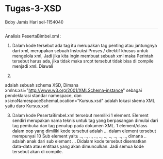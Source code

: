 # Tugas-3-XSD
Boby Jamis Hari sel-1154040

**************
Analisis PesertaBimbel.xml :
1. Dalam kode tersebut ada tag <?xml version="1.0" encoding="UTF-8"?> itu merupakan tag penting atau 
jantungnya dari xml, merupakan sebuah Instruksi Proses / direktif khusus untuk mengelola  xml, Jadi 
jika kita ingin membuat sebuah xml  maka Perintah tersebut harus ada, jika tidak maka srcpt tersebut 
tidak bisa di compile menjadi xml. Diawali <?....?>

2. <Kursus Data="Peserta" xmlns:xsi="http://www.w3.org/2001/XMLSchema-instance" xsi:noNamespaceSchemaLocation="Kursus.xsd">
adalah sebuah schema XSD, Dimana xmlns:xsi="http://www.w3.org/2001/XMLSchema-instance" sebagai pendeklarasi standar namespace, dan 
xsi:noNamespaceSchemaLocation="Kursus.xsd" adalah lokasi skema XML yaitu daro Kursus.xsd

3. Dalam kode PesertaBimbel.xml  tersebut memiliki 1  element. Element sendiri merupakan nama teknis untuk 
tag yang berpasangan dimulai dari tag pembuka dan tag penutup pada dokumen XML. 
1 element/class dalam oop yang dimiliki kode tersebut adalah <Kursus>...</Kursus> dalam 
element tersebut mempunyai 10 Sub element yaitu <nama>..</nama>, <nip>..</nip>, 
<umur>..</umur>, <jeniskelamin>..</jeniskelamin>, <alamat>..</alamat>, 
<kelas>..</kelas>, <phone>..</phone>, <email>..</email>, <kampus>..</kampus>, 
<alamat>..</alamat>, dimana <alamat>..</alamat> adalah anak dari sub elemant <kampus>..</kampus>.
Didalam kode tersebut disematkan data-data atau entitaas yang akan dimunculkan. Jadi semua kode tersebut akan di compile.




